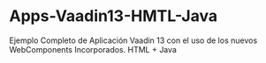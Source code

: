 # Apps-Vaadin13-HMTL-Java
Ejemplo Completo de Aplicación Vaadin 13 con el uso de los nuevos WebComponents Incorporados. HTML + Java
